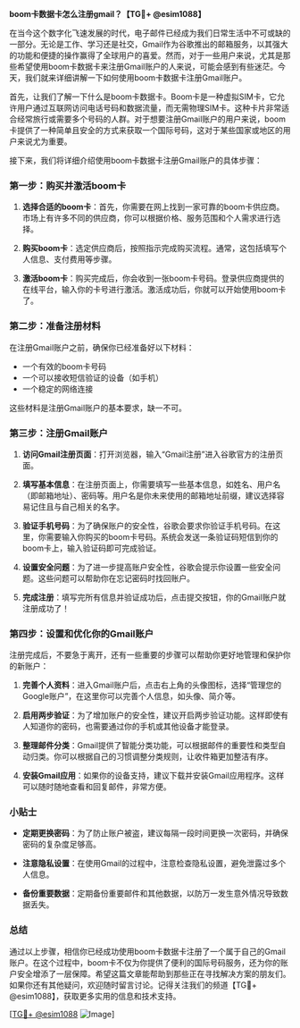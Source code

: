 **boom卡数据卡怎么注册gmail？【TG💪+ @esim1088】**

在当今这个数字化飞速发展的时代，电子邮件已经成为我们日常生活中不可或缺的一部分。无论是工作、学习还是社交，Gmail作为谷歌推出的邮箱服务，以其强大的功能和便捷的操作赢得了全球用户的喜爱。然而，对于一些用户来说，尤其是那些希望使用boom卡数据卡来注册Gmail账户的人来说，可能会感到有些迷茫。今天，我们就来详细讲解一下如何使用boom卡数据卡注册Gmail账户。

首先，让我们了解一下什么是boom卡数据卡。Boom卡是一种虚拟SIM卡，它允许用户通过互联网访问电话号码和数据流量，而无需物理SIM卡。这种卡片非常适合经常旅行或需要多个号码的人群。对于想要注册Gmail账户的用户来说，boom卡提供了一种简单且安全的方式来获取一个国际号码，这对于某些国家或地区的用户来说尤为重要。

接下来，我们将详细介绍使用boom卡数据卡注册Gmail账户的具体步骤：

### 第一步：购买并激活boom卡

1. **选择合适的boom卡**：首先，你需要在网上找到一家可靠的boom卡供应商。市场上有许多不同的供应商，你可以根据价格、服务范围和个人需求进行选择。
   
2. **购买boom卡**：选定供应商后，按照指示完成购买流程。通常，这包括填写个人信息、支付费用等步骤。

3. **激活boom卡**：购买完成后，你会收到一张boom卡号码。登录供应商提供的在线平台，输入你的卡号进行激活。激活成功后，你就可以开始使用boom卡了。

### 第二步：准备注册材料

在注册Gmail账户之前，确保你已经准备好以下材料：

- 一个有效的boom卡号码
- 一个可以接收短信验证的设备（如手机）
- 一个稳定的网络连接

这些材料是注册Gmail账户的基本要求，缺一不可。

### 第三步：注册Gmail账户

1. **访问Gmail注册页面**：打开浏览器，输入“Gmail注册”进入谷歌官方的注册页面。

2. **填写基本信息**：在注册页面上，你需要填写一些基本信息，如姓名、用户名（即邮箱地址）、密码等。用户名是你未来使用的邮箱地址前缀，建议选择容易记住且与自己相关的名字。

3. **验证手机号码**：为了确保账户的安全性，谷歌会要求你验证手机号码。在这里，你需要输入你购买的boom卡号码。系统会发送一条验证码短信到你的boom卡上，输入验证码即可完成验证。

4. **设置安全问题**：为了进一步提高账户安全性，谷歌会提示你设置一些安全问题。这些问题可以帮助你在忘记密码时找回账户。

5. **完成注册**：填写完所有信息并验证成功后，点击提交按钮，你的Gmail账户就注册成功了！

### 第四步：设置和优化你的Gmail账户

注册完成后，不要急于离开，还有一些重要的步骤可以帮助你更好地管理和保护你的新账户：

1. **完善个人资料**：进入Gmail账户后，点击右上角的头像图标，选择“管理您的Google账户”，在这里你可以完善个人信息，如头像、简介等。

2. **启用两步验证**：为了增加账户的安全性，建议开启两步验证功能。这样即使有人知道你的密码，也需要通过你的手机或其他设备才能登录。

3. **整理邮件分类**：Gmail提供了智能分类功能，可以根据邮件的重要性和类型自动归类。你可以根据自己的习惯调整分类规则，让收件箱更加整洁有序。

4. **安装Gmail应用**：如果你的设备支持，建议下载并安装Gmail应用程序。这样可以随时随地查看和回复邮件，非常方便。

### 小贴士

- **定期更换密码**：为了防止账户被盗，建议每隔一段时间更换一次密码，并确保密码的复杂度足够高。
  
- **注意隐私设置**：在使用Gmail的过程中，注意检查隐私设置，避免泄露过多个人信息。

- **备份重要数据**：定期备份重要邮件和其他数据，以防万一发生意外情况导致数据丢失。

### 总结

通过以上步骤，相信你已经成功使用boom卡数据卡注册了一个属于自己的Gmail账户。在这个过程中，boom卡不仅为你提供了便利的国际号码服务，还为你的账户安全增添了一层保障。希望这篇文章能帮助到那些正在寻找解决方案的朋友们。如果你还有其他疑问，欢迎随时留言讨论。记得关注我们的频道【TG💪+ @esim1088】，获取更多实用的信息和技术支持。

[[TG💪+ @esim1088](https://t.me/s/esim1088) ![Image](https://i.postimg.cc/4NQfJmqS/Snipaste-2025-05-13-00-14-12.png)]